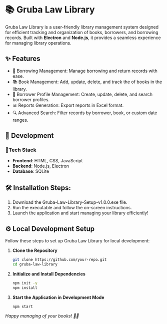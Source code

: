 # 📚 Gruba Law Library 
Gruba Law Library is a user-friendly library management system designed for efficient tracking and organization of books, borrowers, and borrowing records. Built with **Electron** and **Node.js**, it provides a seamless experience for managing library operations.  

## **✨ Features**  
- 📖 Borrowing Management: Manage borrowing and return records with ease.
- 📚 Book Management: Add, update, delete, and track the of books in the library.
- 🧍 Borrower Profile Management: Create, update, delete, and search borrower profiles.
- 📊 Reports Generation: Export reports in Excel format.
- 🔍 Advanced Search: Filter records by borrower, book, or custom date ranges.

## 🚀 Development
### 🔧Tech Stack
- **Frontend**: HTML, CSS, JavaScript  
- **Backend**: Node.js, Electron  
- **Database**: SQLite  

## 🛠️ Installation Steps:
1. Download the Gruba-Law-Library-Setup-v1.0.0.exe file.
2. Run the executable and follow the on-screen instructions.
3. Launch the application and start managing your library efficiently!

## ⚙️ Local Development Setup 
Follow these steps to set up Gruba Law Library for local development:  

1. **Clone the Repository**  
   ```bash
   git clone https://github.com/your-repo.git  
   cd gruba-law-library  
2. **Initialize and Install Dependencies**
   ```bash
   npm init -y  
   npm install  
3. **Start the Application in Development Mode**
   ```bash
   npm start  


_Happy managing of your books! 📖✨_
